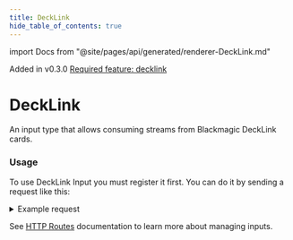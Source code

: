 ```yaml
---
title: DeckLink
hide_table_of_contents: true
---
```

import Docs from "@site/pages/api/generated/renderer-DeckLink.md"


<span class="badge badge--primary">Added in v0.3.0</span>
[<span class="badge badge--info">Required feature: decklink</span>](../../deployment/overview.md#decklink-support)

# DeckLink

An input type that allows consuming streams from Blackmagic DeckLink cards.

### Usage

To use DeckLink Input you must register it first. You can do it by sending a request like this:

<details>
    <summary>Example request</summary>

    ```http
    POST: /api/input/:input_id/register
    Content-Type: application/json
    ```

    ```js
    {
      "type": "decklink",
      "subdevice_index": 0,
      "display_name": "DeckLink Quad HDMI Recorder (3)",
      "persistent_id": "ffffffff",
      "enable_audio": false,
      "required": true,
    }
    ```
</details>

See [HTTP Routes](../routes.md#outputs-configuration) documentation to learn more about managing inputs.

<Docs />
